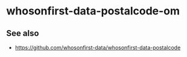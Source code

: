 # whosonfirst-data-postalcode-om

## See also

* https://github.com/whosonfirst-data/whosonfirst-data-postalcode
